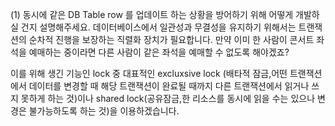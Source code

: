(1) 동시에 같은 DB Table row 를 업데이트 하는 상황을 방어하기 위해 어떻게 개발하실 건지 설명해주세요.
데이터베이스에서 일관성과 무결성을 유지하기 위해서는 트랜잭션의 순차적 진행을 보장하는 직렬화 장치가 필요합니다.
만약 이미 한 사람이 콘서트 좌석을 예매하는 중이라면 다른 사람이 같은 좌석을 예매할 수 없도록 해야겠죠?

이를 위해 생긴 기능인 lock 중 대표적인 excluxsive lock (배타적 잠금,어떤 트랜잭션에서 데이터를 변경할 때 해당 트랜잭션이 완료될 때까지 다른 트랜잭션에서 읽거나 쓰지 못하게 하는 것)이나 shared lock(공유잠금,한 리소스를 동시에 읽을 수는 있으나 변경은 불가능하도록 하는 것)을 이용하겠습니다.
